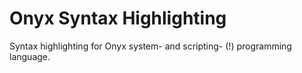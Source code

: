 # Onyx Syntax Highlighting #

Syntax highlighting for Onyx system- and scripting- (!) programming language.
